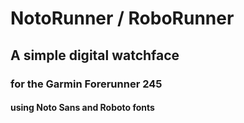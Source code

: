    # NotoRunner / RoboRunner
  ## A simple digital watchface
 ### for the Garmin Forerunner 245
#### using Noto Sans and Roboto fonts